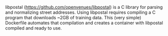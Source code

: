libpostal (https://github.com/openvenues/libpostal) is a C library for
parsing and normalizing street addresses. Using libpostal requires
compiling a C program that downloads ~2GB of training data. This (very
simple) Dockerfile automates that compilation and creates a container
with libpostal compiled and ready to use.